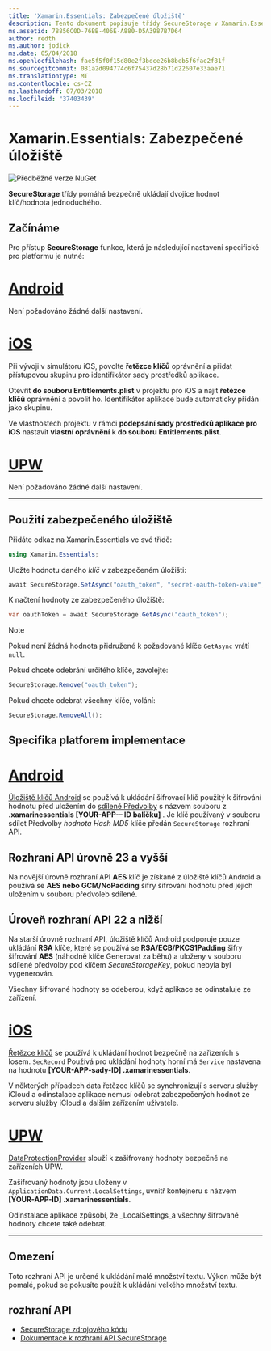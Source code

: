 ```yaml
---
title: 'Xamarin.Essentials: Zabezpečené úložiště'
description: Tento dokument popisuje třídy SecureStorage v Xamarin.Essentials, která pomáhá bezpečně ukládají dvojice hodnot klíč/hodnota jednoduchého. Popisuje, jak použít třídu, implementace specifika platforem a omezení.
ms.assetid: 78856C0D-76BB-406E-A880-D5A3987B7D64
author: redth
ms.author: jodick
ms.date: 05/04/2018
ms.openlocfilehash: fae5f5f0f15d80e2f3bdce26b8beb5f6fae2f81f
ms.sourcegitcommit: 081a2d094774c6f75437d28b71d22607e33aae71
ms.translationtype: MT
ms.contentlocale: cs-CZ
ms.lasthandoff: 07/03/2018
ms.locfileid: "37403439"
---
```

# <a name="xamarinessentials-secure-storage"></a>Xamarin.Essentials: Zabezpečené úložiště

![Předběžné verze NuGet](~/media/shared/pre-release.png)

**SecureStorage** třídy pomáhá bezpečně ukládají dvojice hodnot klíč/hodnota jednoduchého.

## <a name="getting-started"></a>Začínáme

Pro přístup **SecureStorage** funkce, která je následující nastavení specifické pro platformu je nutné:

# <a name="androidtabandroid"></a>[Android](#tab/android)

Není požadováno žádné další nastavení.

# <a name="iostabios"></a>[iOS](#tab/ios)

Při vývoji v simulátoru iOS, povolte **řetězce klíčů** oprávnění a přidat přístupovou skupinu pro identifikátor sady prostředků aplikace.

Otevřít **do souboru Entitlements.plist** v projektu pro iOS a najít **řetězce klíčů** oprávnění a povolit ho. Identifikátor aplikace bude automaticky přidán jako skupinu.

Ve vlastnostech projektu v rámci **podepsání sady prostředků aplikace pro iOS** nastavit **vlastní oprávnění** k **do souboru Entitlements.plist**.

# <a name="uwptabuwp"></a>[UPW](#tab/uwp)

Není požadováno žádné další nastavení.

-----

## <a name="using-secure-storage"></a>Použití zabezpečeného úložiště

Přidáte odkaz na Xamarin.Essentials ve své třídě:

```csharp
using Xamarin.Essentials;
```

Uložte hodnotu daného _klíč_ v zabezpečeném úložišti:

```csharp
await SecureStorage.SetAsync("oauth_token", "secret-oauth-token-value");
```

K načtení hodnoty ze zabezpečeného úložiště:

```csharp
var oauthToken = await SecureStorage.GetAsync("oauth_token");
```

> [!NOTE]
> Pokud není žádná hodnota přidružené k požadované klíče `GetAsync` vrátí `null`.

Pokud chcete odebrání určitého klíče, zavolejte:

```csharp
SecureStorage.Remove("oauth_token");
```

Pokud chcete odebrat všechny klíče, volání:

```csharp
SecureStorage.RemoveAll();
```


## <a name="platform-implementation-specifics"></a>Specifika platforem implementace

# <a name="androidtabandroid"></a>[Android](#tab/android)

[Úložiště klíčů Android](https://developer.android.com/training/articles/keystore.html) se používá k ukládání šifrovací klíč použitý k šifrování hodnotu před uložením do [sdílené Předvolby](https://developer.android.com/training/data-storage/shared-preferences.html) s názvem souboru z **.xamarinessentials [YOUR-APP-– ID balíčku]** .  Je klíč používaný v souboru sdílet Předvolby _hodnota Hash MD5_ klíče předán `SecureStorage` rozhraní API.

## <a name="api-level-23-and-higher"></a>Rozhraní API úrovně 23 a vyšší

Na novější úrovně rozhraní API **AES** klíč je získané z úložiště klíčů Android a používá se **AES nebo GCM/NoPadding** šifry šifrování hodnotu před jejich uložením v souboru předvoleb sdílené.

## <a name="api-level-22-and-lower"></a>Úroveň rozhraní API 22 a nižší

Na starší úrovně rozhraní API, úložiště klíčů Android podporuje pouze ukládání **RSA** klíče, které se používá se **RSA/ECB/PKCS1Padding** šifry šifrování **AES** (náhodně klíče Generovat za běhu) a uloženy v souboru sdílené předvolby pod klíčem _SecureStorageKey_, pokud nebyla byl vygenerován.

Všechny šifrované hodnoty se odeberou, když aplikace se odinstaluje ze zařízení.

# <a name="iostabios"></a>[iOS](#tab/ios)

[Řetězce klíčů](https://developer.xamarin.com/api/type/Security.SecKeyChain/) se používá k ukládání hodnot bezpečně na zařízeních s Iosem.  `SecRecord` Používá pro ukládání hodnoty horní má `Service` nastavena na hodnotu **[YOUR-APP-sady-ID] .xamarinessentials**.

V některých případech data řetězce klíčů se synchronizují s serveru služby iCloud a odinstalace aplikace nemusí odebrat zabezpečených hodnot ze serveru služby iCloud a dalším zařízením uživatele.

# <a name="uwptabuwp"></a>[UPW](#tab/uwp)

[DataProtectionProvider](https://docs.microsoft.com/uwp/api/windows.security.cryptography.dataprotection.dataprotectionprovider) slouží k zašifrovaný hodnoty bezpečně na zařízeních UPW.

Zašifrovaný hodnoty jsou uloženy v `ApplicationData.Current.LocalSettings`, uvnitř kontejneru s názvem **[YOUR-APP-ID] .xamarinessentials**.

Odinstalace aplikace způsobí, že _LocalSettings_a všechny šifrované hodnoty chcete také odebrat.

-----

## <a name="limitations"></a>Omezení

Toto rozhraní API je určené k ukládání malé množství textu.  Výkon může být pomalé, pokud se pokusíte použít k ukládání velkého množství textu.

## <a name="api"></a>rozhraní API

- [SecureStorage zdrojového kódu](https://github.com/xamarin/Essentials/tree/master/Xamarin.Essentials/SecureStorage)
- [Dokumentace k rozhraní API SecureStorage](xref:Xamarin.Essentials.SecureStorage)
